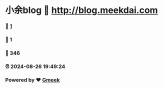 # 小余blog :link: http://blog.meekdai.com 
### :page_facing_up: [1](http://blog.meekdai.com/tag.html) 
### :speech_balloon: 1 
### :hibiscus: 346 
### :alarm_clock: 2024-08-26 19:49:24 
### Powered by :heart: [Gmeek](https://github.com/Meekdai/Gmeek)
